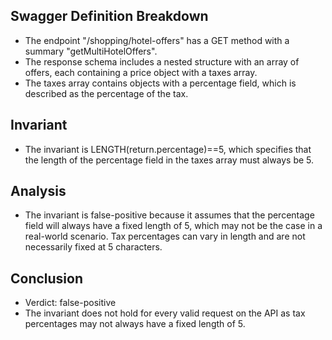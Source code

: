 ## Swagger Definition Breakdown
- The endpoint "/shopping/hotel-offers" has a GET method with a summary "getMultiHotelOffers".
- The response schema includes a nested structure with an array of offers, each containing a price object with a taxes array.
- The taxes array contains objects with a percentage field, which is described as the percentage of the tax.

## Invariant
- The invariant is LENGTH(return.percentage)==5, which specifies that the length of the percentage field in the taxes array must always be 5.

## Analysis
- The invariant is false-positive because it assumes that the percentage field will always have a fixed length of 5, which may not be the case in a real-world scenario. Tax percentages can vary in length and are not necessarily fixed at 5 characters.

## Conclusion
- Verdict: false-positive
- The invariant does not hold for every valid request on the API as tax percentages may not always have a fixed length of 5.
